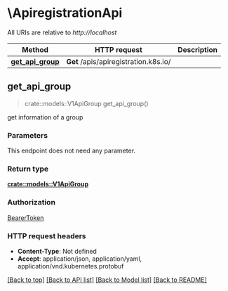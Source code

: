 # \ApiregistrationApi

All URIs are relative to *http://localhost*

Method | HTTP request | Description
------------- | ------------- | -------------
[**get_api_group**](ApiregistrationApi.md#get_api_group) | **Get** /apis/apiregistration.k8s.io/ | 



## get_api_group

> crate::models::V1ApiGroup get_api_group()


get information of a group

### Parameters

This endpoint does not need any parameter.

### Return type

[**crate::models::V1ApiGroup**](v1.APIGroup.md)

### Authorization

[BearerToken](../README.md#BearerToken)

### HTTP request headers

- **Content-Type**: Not defined
- **Accept**: application/json, application/yaml, application/vnd.kubernetes.protobuf

[[Back to top]](#) [[Back to API list]](../README.md#documentation-for-api-endpoints) [[Back to Model list]](../README.md#documentation-for-models) [[Back to README]](../README.md)

